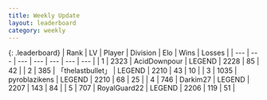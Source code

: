 ```yaml
---
title: Weekly Update
layout: leaderboard
category: weekly
---
```


{: .leaderboard}
| Rank | LV | Player | Division | Elo | Wins | Losses |
| --- | --- | --- | --- | --- | --- | --- |
| <span data-change="36">1</span> | 2323 | <span title="ID: 304661">AcidDownpour</span> | LEGEND | <span data-change="235">2228</span> | <span data-change="28">85</span> | <span data-change="6">42</span> |
| <span data-change="24">2</span> | 385 | <span title="ID: 641994">「thelastbullet」</span> | LEGEND | <span data-change="195">2210</span> | <span data-change="29">43</span> | <span data-change="9">10</span> |
| <span data-change="19">3</span> | 1035 | <span title="ID: 143220">pyroblazikens</span> | LEGEND | <span data-change="181">2210</span> | <span data-change="33">68</span> | <span data-change="9">25</span> |
| <span data-change="2">4</span> | 746 | <span title="ID: 694036">Darkim27</span> | LEGEND | <span data-change="63">2207</span> | <span data-change="40">143</span> | <span data-change="24">84</span> |
| <span data-change="59">5</span> | 707 | <span title="ID: 210952">RoyalGuard22</span> | LEGEND | <span data-change="303">2206</span> | <span data-change="96">119</span> | <span data-change="43">51</span> |